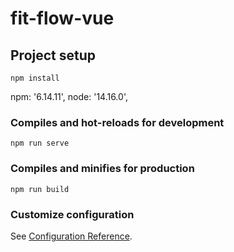 # fit-flow-vue

## Project setup
```
npm install
```
 npm: '6.14.11',
node: '14.16.0',
 
### Compiles and hot-reloads for development
```
npm run serve
```

### Compiles and minifies for production
```
npm run build
```

### Customize configuration
See [Configuration Reference](https://cli.vuejs.org/config/).
